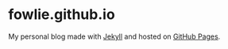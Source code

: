 # fowlie.github.io
My personal blog made with [Jekyll](https://jekyllrb.com) and hosted on [GitHub Pages](https://pages.github.com).
